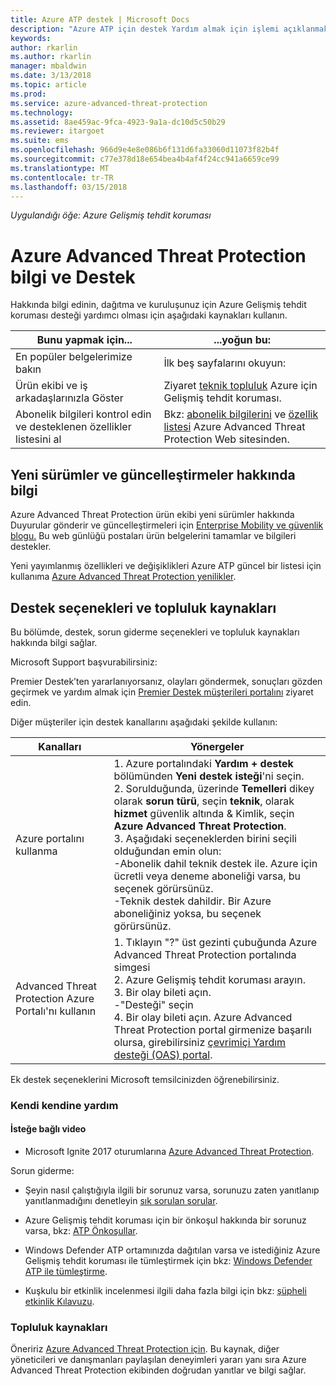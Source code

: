 ```yaml
---
title: Azure ATP destek | Microsoft Docs
description: "Azure ATP için destek Yardım almak için işlemi açıklanmaktadır."
keywords: 
author: rkarlin
ms.author: rkarlin
manager: mbaldwin
ms.date: 3/13/2018
ms.topic: article
ms.prod: 
ms.service: azure-advanced-threat-protection
ms.technology: 
ms.assetid: 8ae459ac-9fca-4923-9a1a-dc10d5c50b29
ms.reviewer: itargoet
ms.suite: ems
ms.openlocfilehash: 966d9e4e8e086b6f131d6fa33060d11073f82b4f
ms.sourcegitcommit: c77e378d18e654bea4b4af4f24cc941a6659ce99
ms.translationtype: MT
ms.contentlocale: tr-TR
ms.lasthandoff: 03/15/2018
---
```

*Uygulandığı öğe: Azure Gelişmiş tehdit koruması*


# <a name="azure-advanced-threat-protection-information-and-support"></a>Azure Advanced Threat Protection bilgi ve Destek 


Hakkında bilgi edinin, dağıtma ve kuruluşunuz için Azure Gelişmiş tehdit koruması desteği yardımcı olması için aşağıdaki kaynakları kullanın.

|Bunu yapmak için...|...yoğun bu:|
|----|----|
|En popüler belgelerimize bakın|İlk beş sayfalarını okuyun:|- [Azure Advanced Threat Protection nedir?](what-is-atp.md)<br>- [Azure ATP önkoşulları](atp-prerequisites.md)<br>- [Azure ATP mimarisi](atp-architecture.md)<br>- [Azure ATP kapasite planlaması](atp-capacity-planning.md)<br>- [Çalışma alanı oluşturma](install-atp-step1.md)|
|Ürün ekibi ve iş arkadaşlarınızla Göster|Ziyaret [teknik topluluk](https://techcommunity.microsoft.com/t5/Azure-Advanced-Threat-Protection/bd-p/AzureAdvancedThreatProtection) Azure için Gelişmiş tehdit koruması.|
|Abonelik bilgileri kontrol edin ve desteklenen özellikler listesini al|Bkz: [abonelik bilgilerini](https://www.microsoft.com/cloud-platform/azure-information-protection-pricing) ve [özellik listesi](https://www.microsoft.com/cloud-platform/azure-information-protection-features) Azure Advanced Threat Protection Web sitesinden.|

## <a name="information-about-new-releases-and-updates"></a>Yeni sürümler ve güncelleştirmeler hakkında bilgi

Azure Advanced Threat Protection ürün ekibi yeni sürümler hakkında Duyurular gönderir ve güncelleştirmeleri için [Enterprise Mobility ve güvenlik blogu.](https://cloudblogs.microsoft.com/enterprisemobility/author/microsoft-advanced-threat-analytics-team/)
Bu web günlüğü postaları ürün belgelerini tamamlar ve bilgileri destekler.

Yeni yayımlanmış özellikleri ve değişiklikleri Azure ATP güncel bir listesi için kullanıma [Azure Advanced Threat Protection yenilikler](atp-whats-new.md).

## <a name="support-options-and-community-resources"></a>Destek seçenekleri ve topluluk kaynakları

Bu bölümde, destek, sorun giderme seçenekleri ve topluluk kaynakları hakkında bilgi sağlar.

Microsoft Support başvurabilirsiniz:

Premier Destek’ten yararlanıyorsanız, olayları göndermek, sonuçları gözden geçirmek ve yardım almak için [Premier Destek müşterileri portalını](https://premier.microsoft.com/) ziyaret edin.

Diğer müşteriler için destek kanallarını aşağıdaki şekilde kullanın:

| Kanalları|Yönergeler|
|------|-----|
|Azure portalını kullanma|1. Azure portalındaki **Yardım + destek** bölümünden **Yeni destek isteği**'ni seçin. <br>2. Sorulduğunda, üzerinde **Temelleri** dikey olarak **sorun türü**, seçin **teknik**, olarak **hizmet** güvenlik altında & Kimlik, seçin **Azure Advanced Threat Protection**. <br>3. Aşağıdaki seçeneklerden birini seçili olduğundan emin olun:<br>-Abonelik dahil teknik destek ile. Azure için ücretli veya deneme aboneliği varsa, bu seçenek görürsünüz.<br>-Teknik destek dahildir. Bir Azure aboneliğiniz yoksa, bu seçenek görürsünüz.|
|Advanced Threat Protection Azure Portalı'nı kullanın| 1. Tıklayın "?" üst gezinti çubuğunda Azure Advanced Threat Protection portalında simgesi<br>2. Azure Gelişmiş tehdit koruması arayın.<br>3. Bir olay bileti açın.<br>-"Desteği" seçin<br>4. Bir olay bileti açın. Azure Advanced Threat Protection portal girmenize başarılı olursa, girebilirsiniz [çevrimiçi Yardım desteği (OAS) portal](https://support.microsoft.com/assistedsupportproducts). |

Ek destek seçeneklerini Microsoft temsilcinizden öğrenebilirsiniz.

### <a name="self-help"></a>Kendi kendine yardım

#### <a name="on-demand-videos"></a>İsteğe bağlı video

- Microsoft Ignite 2017 oturumlarına [Azure Advanced Threat Protection](https://myignite.microsoft.com/sessions/53476?source=sessions).

Sorun giderme:

- Şeyin nasıl çalıştığıyla ilgili bir sorunuz varsa, sorunuzu zaten yanıtlanıp yanıtlanmadığını denetleyin [sık sorulan sorular](atp-technical-faq.md).

- Azure Gelişmiş tehdit koruması için bir önkoşul hakkında bir sorunuz varsa, bkz: [ATP Önkoşullar](atp-prerequisites.md).

- Windows Defender ATP ortamınızda dağıtılan varsa ve istediğiniz Azure Gelişmiş tehdit koruması ile tümleştirmek için bkz: [Windows Defender ATP ile tümleştirme](integrate-wd-atp.md).

- Kuşkulu bir etkinlik incelenmesi ilgili daha fazla bilgi için bkz: [şüpheli etkinlik Kılavuzu](suspicious-activity-guide.md).

### <a name="community-resources"></a>Topluluk kaynakları

Öneririz [Azure Advanced Threat Protection için](https://www.yammer.com/AskIPTeam). Bu kaynak, diğer yöneticileri ve danışmanları paylaşılan deneyimleri yararı yanı sıra Azure Advanced Threat Protection ekibinden doğrudan yanıtlar ve bilgi sağlar.
